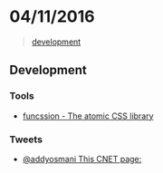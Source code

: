 # 04/11/2016

> [development](#development)


## Development

### Tools
- [funcssion - The atomic CSS library](https://funcssion.com/)

### Tweets
- [@addyosmani This CNET page:](https://twitter.com/addyosmani/status/793197147713773568)